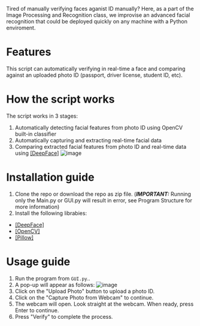 Tired of manually verifying faces aganist ID manually? Here, as a part of the Image Processing and Recognition class, we improvise an advanced facial recognition that could be deployed quickly on any machine with a Python enviroment.
# Features
This script can automatically verifying in real-time a face and comparing against an uploaded photo ID (passport, driver license, student ID, etc). 
# How the script works
The script works in 3 stages:
1. Automatically detecting facial features from photo ID using OpenCV built-in classifier
2. Automatically capturing and extracting real-time facial data
3. Comparing extracted facial features from photo ID and real-time data using [[DeepFace]](https://github.com/serengil/deepface)
![image](https://github.com/NotAProPilot/IPR-Final-Projects-Facial-Verification-App/assets/113848893/eedb3539-5467-4130-9426-480aa99cba99)
# Installation guide
1. Clone the repo or download the repo as zip file. (***IMPORTANT:*** Running only the Main.py or GUI.py will result in error, see Program Structure for more information)
2. Install the following librabies:
- [[DeepFace]](https://github.com/serengil/deepface)
- [[OpenCV]](https://opencv.org/releases/)
- [[Pillow]](https://pypi.org/project/pillow/)
# Usage guide
1. Run the program from `GUI.py`.. 
2. A pop-up will appear as follows: ![image](https://github.com/user-attachments/assets/3407d3c1-0328-461b-ba01-83991ddfb378)
3. Click on the "Upload Photo" button to upload a photo ID.
4. Click on the "Capture Photo from Webcam" to continue.
5. The webcam will open. Look straight at the webcam. When ready, press Enter to continue.
6. Press "Verify" to complete the process. 

   
